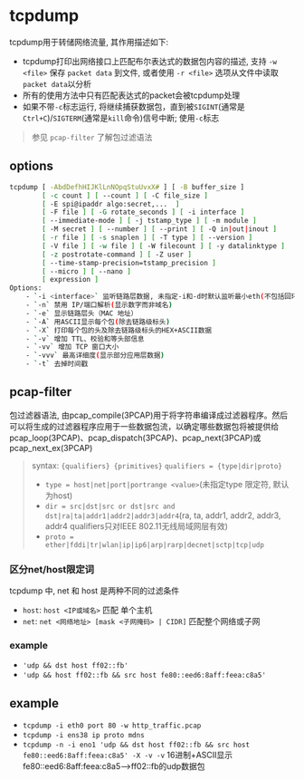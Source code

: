 # tcpdump

tcpdump用于转储网络流量, 其作用描述如下:

- tcpdump打印出网络接口上匹配布尔表达式的数据包内容的描述, 支持 `-w <file>` 保存 `packet data` 到文件, 或者使用 `-r <file>` 选项从文件中读取`packet data`以分析
- 所有的使用方法中只有匹配表达式的packet会被tcpdump处理
- 如果不带`-c`标志运行, 将继续捕获数据包，直到被`SIGINT`(通常是`Ctrl+C`)/`SIGTERM`(通常是`kill`命令)信号中断; 使用`-c`标志
 

> 参见 `pcap-filter` 了解包过滤语法

## options

```sh
tcpdump [ -AbdDefhHIJKlLnNOpqStuUvxX# ] [ -B buffer_size ]
        [ -c count ] [ --count ] [ -C file_size ]
        [ -E spi@ipaddr algo:secret,...  ]
        [ -F file ] [ -G rotate_seconds ] [ -i interface ]
        [ --immediate-mode ] [ -j tstamp_type ] [ -m module ]
        [ -M secret ] [ --number ] [ --print ] [ -Q in|out|inout ]
        [ -r file ] [ -s snaplen ] [ -T type ] [ --version ]
        [ -V file ] [ -w file ] [ -W filecount ] [ -y datalinktype ]
        [ -z postrotate-command ] [ -Z user ]
        [ --time-stamp-precision=tstamp_precision ]
        [ --micro ] [ --nano ]
        [ expression ]
Options:
    - `-i <interface>` 监听链路层数据, 未指定-i和-d时默认监听最小eth(不包括回环地址), 如eth0
    - `-n` 禁用 IP/端口解析(显示数字而非域名)
    - `-e` 显示链路层头（MAC 地址）
    - `-A` 用ASCII显示每个包(除去链路级标头)
    - `-X` 打印每个包的头及除去链路级标头的HEX+ASCII数据
    - `-v` 增加 TTL、校验和等头部信息
    - `-vv` 增加 TCP 窗口大小
    - `-vvv` 最高详细度(显示部分应用层数据)
    - `-t` 去掉时间戳
```

## pcap-filter
包过滤器语法, 由pcap_compile(3PCAP)用于将字符串编译成过滤器程序。然后可以将生成的过滤器程序应用于一些数据包流，以确定哪些数据包将被提供给pcap_loop(3PCAP)、pcap_dispatch(3PCAP)、pcap_next(3PCAP)或pcap_next_ex(3PCAP)

> syntax: `{qualifiers} {primitives}`
> `qualifiers = {type|dir|proto}`
>   - `type = host|net|port|portrange <value>`(未指定type 限定符, 默认为host)
>   - `dir = src|dst|src or dst|src and dst|ra|ta|addr1|addr2|addr3|addr4`(ra, ta, addr1, addr2, addr3, addr4 qualifiers只对IEEE 802.11无线局域网层有效)
>   - `proto = ether|fddi|tr|wlan|ip|ip6|arp|rarp|decnet|sctp|tcp|udp`

### 区分net/host限定词

tcpdump 中, net 和 host 是两种不同的过滤条件
- `host`: `host <IP或域名>` 匹配 单个主机
- `net`: `net <网络地址> [mask <子网掩码> | CIDR]` 匹配整个网络或子网

### example
- `'udp && dst host ff02::fb'`
- `'udp && host ff02::fb && src host fe80::eed6:8aff:feea:c8a5'`

## example
- `tcpdump -i eth0 port 80 -w http_traffic.pcap`
- `tcpdump -i ens38 ip proto mdns`
- `tcpdump -n -i eno1 'udp && dst host ff02::fb && src host fe80::eed6:8aff:feea:c8a5' -X -v -v` 16进制+ASCII显示fe80::eed6:8aff:feea:c8a5-->ff02::fb的udp数据包